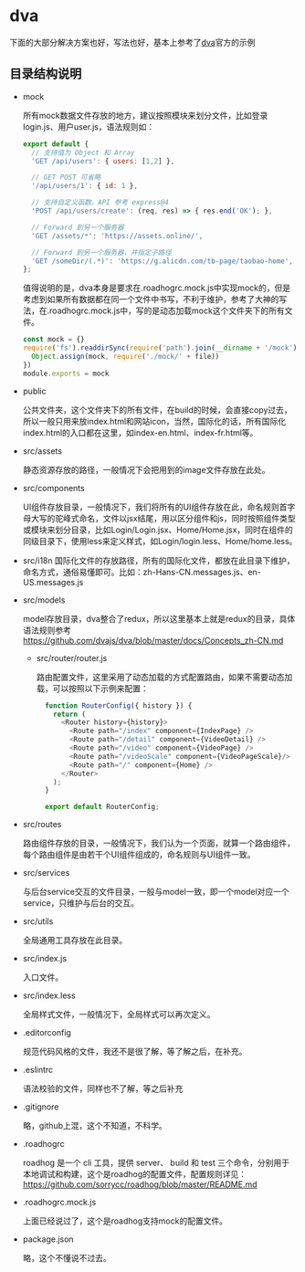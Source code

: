 # dva
下面的大部分解决方案也好，写法也好，基本上参考了[dva](https://github.com/dvajs/dva)官方的示例

## 目录结构说明

- mock

  所有mock数据文件存放的地方，建议按照模块来划分文件，比如登录login.js、用户user.js，语法规则如：

  ```javascript
  export default {
    // 支持值为 Object 和 Array
    'GET /api/users': { users: [1,2] },

    // GET POST 可省略
    '/api/users/1': { id: 1 },

    // 支持自定义函数，API 参考 express@4
    'POST /api/users/create': (req, res) => { res.end('OK'); },

    // Forward 到另一个服务器
    'GET /assets/*': 'https://assets.online/',

    // Forward 到另一个服务器，并指定子路径
    'GET /someDir/(.*)': 'https://g.alicdn.com/tb-page/taobao-home',
  };
  ```

  值得说明的是，dva本身是要求在.roadhogrc.mock.js中实现mock的，但是考虑到如果所有数据都在同一个文件中书写，不利于维护，参考了大神的写法，在.roadhogrc.mock.js中，写的是动态加载mock这个文件夹下的所有文件。

  ```javascript
  const mock = {}
  require('fs').readdirSync(require('path').join(__dirname + '/mock')).forEach(function(file) {
    Object.assign(mock, require('./mock/' + file))
  })
  module.exports = mock
  ```

- public

  公共文件夹，这个文件夹下的所有文件，在build的时候，会直接copy过去，所以一般只用来放index.html和网站icon，当然，国际化的话，所有国际化index.html的入口都在这里，如index-en.html、index-fr.html等。

- src/assets

  静态资源存放的路径，一般情况下会把用到的image文件存放在此处。

- src/components

  UI组件存放目录，一般情况下，我们将所有的UI组件存放在此，命名规则首字母大写的驼峰式命名，文件以jsx结尾，用以区分组件和js，同时按照组件类型或模块来划分目录，比如Login/Login.jsx、Home/Home.jsx，同时在组件的同级目录下，使用less来定义样式，如Login/login.less、Home/home.less。

- src/i18n 国际化文件的存放路径，所有的国际化文件，都放在此目录下维护，命名方式，通俗易懂即可。比如：zh-Hans-CN.messages.js、en-US.messages.js

- src/models

  model存放目录，dva整合了redux，所以这里基本上就是redux的目录，具体语法规则参考<https://github.com/dvajs/dva/blob/master/docs/Concepts_zh-CN.md>

  - src/router/router.js

    路由配置文件，这里采用了动态加载的方式配置路由，如果不需要动态加载，可以按照以下示例来配置：

    ```javascript
      function RouterConfig({ history }) {
        return (
          <Router history={history}>
            <Route path="/index" component={IndexPage} />
            <Route path="/detail" component={VideoDetail} />
            <Route path="/video" component={VideoPage} />
            <Route path="/videoScale" component={VideoPageScale}/>
            <Route path="/" component={Home} />
          </Router>
        );
      }

      export default RouterConfig;
    ```
    
- src/routes

  路由组件存放的目录，一般情况下，我们认为一个页面，就算一个路由组件，每个路由组件是由若干个UI组件组成的，命名规则与UI组件一致。

- src/services

  与后台service交互的文件目录，一般与model一致，即一个model对应一个service，只维护与后台的交互。

- src/utils

  全局通用工具存放在此目录。

- src/index.js

  入口文件。

- src/index.less

  全局样式文件，一般情况下，全局样式可以再次定义。

- .editorconfig

  规范代码风格的文件，我还不是很了解，等了解之后，在补充。

- .eslintrc

  语法校验的文件，同样也不了解，等之后补充

- .gitignore

  略，github上混，这个不知道，不科学。

- .roadhogrc

  roadhog 是一个 cli 工具，提供 server、 build 和 test 三个命令，分别用于本地调试和构建，这个是roadhog的配置文件，配置规则详见：<https://github.com/sorrycc/roadhog/blob/master/README.md>

- .roadhogrc.mock.js

  上面已经说过了，这个是roadhog支持mock的配置文件。

- package.json

  略，这个不懂说不过去。
